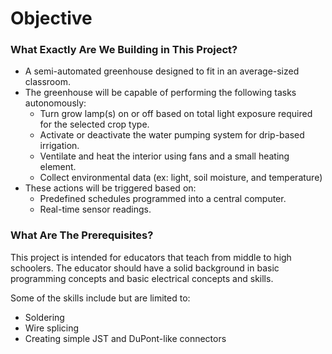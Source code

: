 # Objective

### What Exactly Are We Building in This Project?

- A semi-automated greenhouse designed to fit in an average-sized classroom.
- The greenhouse will be capable of performing the following tasks autonomously:
	- Turn grow lamp(s) on or off based on total light exposure required for the selected crop type.
	- Activate or deactivate the water pumping system for drip-based irrigation.
	- Ventilate and heat the interior using fans and a small heating element.
	- Collect environmental data (ex: light, soil moisture, and temperature)
- These actions will be triggered based on:
	- Predefined schedules programmed into a central computer.
	- Real-time sensor readings.

### What Are The Prerequisites?

This project is intended for educators that teach from middle to high schoolers. The educator should have a solid background in basic programming concepts and basic electrical concepts and skills.

Some of the skills include but are limited to:
* Soldering
* Wire splicing
* Creating simple JST and DuPont-like connectors
